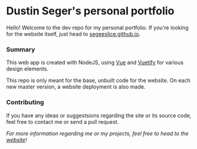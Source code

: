 # Dustin Seger's personal portfolio
Hello! Welcome to the dev repo for my personal portfolio. If you're looking for the website itself, just head to [segeeslice.github.io](segeeslice.github.io).

### Summary
This web app is created with NodeJS, using [Vue](https://vuejs.org/) and [Vuetify](https://vuetifyjs.com/en/) for various design elements.

This repo is only meant for the base, unbuilt code for the website. On each new master version, a website deployment is also made.

### Contributing
If you have any ideas or suggestsions regarding the site or its source code, feel free to contact me or send a pull request.

*For more information regarding me or my projects, feel free to head to the [website](segeeslice.github.io)!*
